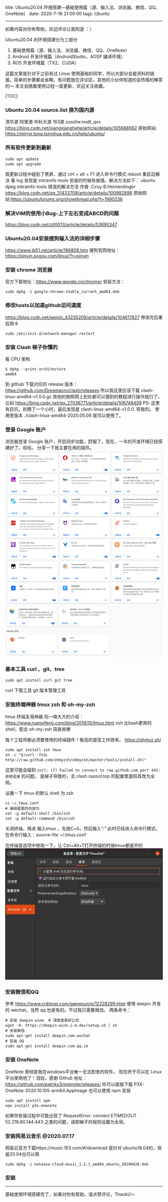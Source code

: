 title: Ubuntu20.04 环境搭建—基础使用篇（源、输入法、浏览器、微信、QQ、OneNote）
date: 2020-7-16 21:00:00
tags: Ubuntu

---

如果内容对你有帮助，欢迎评论让我知道 ：）

Ubuntu20.04 的环境搭建分为三部分
1. 基础使用篇（源、输入法、浏览器、微信、QQ、OneNote）
2. Android 开发环境篇（AndroidStudio，AOSP 编译环境）
3. ROS 开发环境篇（TX2、CUDA）

这篇文章是针对于之前有过 Linux 使用基础的同学，所以大部分会是资料的链接。简单的步骤都会省略，有问题放在评论区，其他的小伙伴知道的会热情的解答的～
本文会随着使用过程一直更新，欢迎关注收藏。

[TOC]

### Ubuntu 20.04 source.list 换为国内源
清华源 阿里源 中科大源 163源 zuozhe:nudt_qxx 
https://blog.csdn.net/xiangxianghehe/article/details/105688062 
原始网站: https://mirror.tuna.tsinghua.edu.cn/help/ubuntu/

### 所有软件更新到最新
```
sudo apt update
sudo apt upgrade
```
我更新过程中碰到了黑屏，通过 ctrl + alt + F1 进入命令行模式 reboot 重启后解决
看 log 发现是 initramfs-tools 安装的时候有报错。解决方法如下：
ubuntu dpkg initramfs-tools 错误的解决方法  作者: Ciruy B.Heimerdinger 
https://blog.csdn.net/qq_31433709/article/details/100982898
原始网站:https://ubuntuforums.org/showthread.php?t=1990236

### 解决VIM的使用小Bug-上下左右变成ABCD的问题
https://blog.csdn.net/ztl0013/article/details/53695347

### Ubuntu20.04安装搜狗输入法的详细步骤
https://www.jb51.net/article/186808.htm
搜狗官网地址：https://pinyin.sogou.com/linux/?r=pinyin

### 安装 chrome 浏览器
官方下载地址：https://www.google.cn/chrome/
安装方法：
```
sudo dpkg -i google-chrome-stable_current_amd64.deb 
```

### 修改hosts以加速github访问速度
https://blog.csdn.net/weixin_43235209/article/details/104617827
修改完后重启网卡
```
sudo /etc/init.d/network-manager restart
```
### 安装 Clash 梯子你懂的
看 CPU 架构
```
$ dpkg --print-architecture
amd64
```
到 github 下载对应的 release 版本：https://github.com/Dreamacro/clash/releases
所以我这里应该下载 clash-linux-amd64-v1.0.0.gz
其他的按照网上到处都可以搜到的教程进行操作就行了。比如 https://blog.csdn.net/qq_27036771/article/details/106748409
PS: 这里有巨坑，折腾了一个小时，最后发现是 clash-linux-amd64-v1.0.0. 导致的。
使用老版本 ./clash-linux-amd64-2020.05.08 就可以使用了。

### 登录 Google 账户
浏览器登录 Google 账户，开启同步功能，舒服了，现在，一半的开发环境已经搭建好了。哈哈。
分享一下我主要在用的插件。
![enter description here](./images/1594990526560.png)
![enter description here](./images/1594990552384.png)

### 基本工具 curl 、git、tree
```
sudo apt install curl git tree
```
curl 下载工具
git 版本管理工具

### 安装终端神器 tmux zsh 和 oh-my-zsh
tmux 终端复用神器 阮一峰大大的介绍：https://www.ruanyifeng.com/blog/2019/10/tmux.html
zsh 比bash更爽的shell，配合 oh-my-zsh 简直爽爆

每个工程师都必须要使用的终端插件！极高的提高工作效率。
https://ohmyz.sh/
```
sudo apt install zsh tmux
sh -c "$(curl -fsSL http://raw.github.com/ohmyzsh/ohmyzsh/master/tools/install.sh)"
```
这里可能会碰到 `curl: (7) Failed to connect to raw.github.com port 443: 拒绝连接`
的问题。
是梯子导致的，去 clash.razord.top 的配置里面将其改为全局。

设置一下 tmux 的默认 shell 为 zsh
```
vi ~/.tmux.conf
# 编辑里面的内容为
set -g default-shell /bin/zsh
set -g default-command /bin/zsh
```
关闭终端，再进 输入tmux ，先按C+b，然后输入“:”
此时已经进入命令行模式，在命令行输入：source-file ~/.tmux.conf

在终端首选项中修改一下，让 Ctrl+Alt+T打开终端的时候tmux都是开的
![TmuxZsh](./images/1594990102470.png)


### 安装微信和QQ
参考 https://www.cnblogs.com/gamesun/p/12228299.html
使用 deepin 开发的 wechat，当然 qq 也是有的。不过我只需要微信。
两条命令：
```
# 安装 deepin-wine  # 深度是家好公司
wget -O- https://deepin-wine.i-m.dev/setup.sh | sh
# 安装微信
sudo apt-get install deepin.com.wechat
# 安装 QQ
sudo apt-get install deepin.com.qq.im
```

### 安装 OneNote
OneNote 曾经是我在windows平台唯一无法割舍的软件。
现在终于可以在 Linux 平台使用他了！泪目。感谢
Github 地址：https://github.com/patrikx3/onenote/releases/
你可以直接下载 P3X-OneNote-2020.10.105-arm64.AppImage
也可以使用 npm 安装
```
sudo apt install npm
npm install p3x-onenote
```
如果你安装过程中可能出现了 RequestError: connect ETIMEDOUT 52.216.80.144:443
之类的问题，请把梯子的规则设置为全局。

### 安装网易云音乐 @2020.07.17
网易云官方下载https://music.163.com/#/download
是针对 ubuntu18.04的，但是20.04也可以用
```
sudo dpkg -i netease-cloud-music_1.2.1_amd64_ubuntu_20190428.deb
```

### 安装
---

基础使用环境搭建完了，如果对你有帮助，请点赞评论，ThankU～